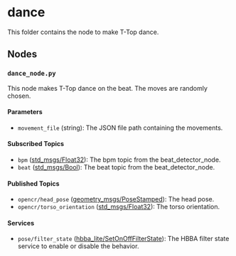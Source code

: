 # dance
This folder contains the node to make T-Top dance.

## Nodes
### `dance_node.py`
This node makes T-Top dance on the beat. The moves are randomly chosen.

#### Parameters
 - `movement_file` (string): The JSON file path containing the movements.

#### Subscribed Topics
 - `bpm` ([std_msgs/Float32](http://docs.ros.org/en/noetic/api/std_msgs/html/msg/Float32.html)): The bpm topic from the beat_detector_node.
 - `beat` ([std_msgs/Bool](http://docs.ros.org/en/noetic/api/std_msgs/html/msg/Bool.html)): The beat topic from the beat_detector_node.

#### Published Topics
 - `opencr/head_pose` ([geometry_msgs/PoseStamped](http://docs.ros.org/en/noetic/api/geometry_msgs/html/msg/PoseStamped.html)): The head pose.
 - `opencr/torso_orientation` ([std_msgs/Float32](http://docs.ros.org/en/noetic/api/std_msgs/html/msg/Float32.html)): The torso orientation.

#### Services
 - `pose/filter_state` ([hbba_lite/SetOnOffFilterState](../../hbba_lite/srv/SetOnOffFilterState.srv)): The HBBA filter state service to enable or disable the behavior.
